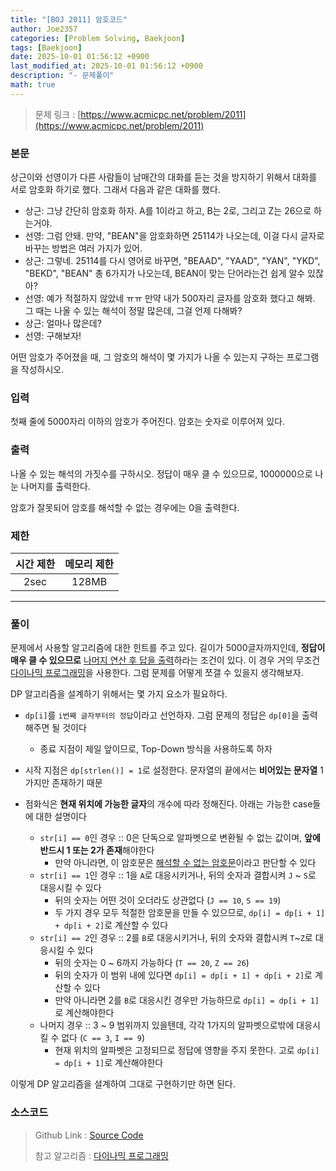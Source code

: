 ```yaml
---
title: "[BOJ 2011] 암호코드"
author: Joe2357
categories: [Problem Solving, Baekjoon]
tags: [Baekjoon]
date: 2025-10-01 01:56:12 +0900
last_modified_at: 2025-10-01 01:56:12 +0900
description: "- 문제풀이"
math: true
---
```


> 문제 링크 : [https://www.acmicpc.net/problem/2011](https://www.acmicpc.net/problem/2011)


### 본문

<p>상근이와 선영이가 다른 사람들이 남매간의 대화를 듣는 것을 방지하기 위해서 대화를 서로 암호화 하기로 했다. 그래서 다음과 같은 대화를 했다.</p>
<ul>
<li>상근: 그냥 간단히 암호화 하자. A를 1이라고 하고, B는 2로, 그리고 Z는 26으로 하는거야.</li>
<li>선영: 그럼 안돼. 만약, "BEAN"을 암호화하면 25114가 나오는데, 이걸 다시 글자로 바꾸는 방법은 여러 가지가 있어.</li>
<li>상근: 그렇네. 25114를 다시 영어로 바꾸면, "BEAAD", "YAAD", "YAN", "YKD", "BEKD", "BEAN" 총 6가지가 나오는데, BEAN이 맞는 단어라는건 쉽게 알수 있잖아?</li>
<li>선영: 예가 적절하지 않았네 ㅠㅠ 만약 내가 500자리 글자를 암호화 했다고 해봐. 그 때는 나올 수 있는 해석이 정말 많은데, 그걸 언제 다해봐?</li>
<li>상근: 얼마나 많은데?</li>
<li>선영: 구해보자!</li>
</ul>
<p>어떤 암호가 주어졌을 때, 그 암호의 해석이 몇 가지가 나올 수 있는지 구하는 프로그램을 작성하시오.</p>



### 입력

<p>첫째 줄에 5000자리 이하의 암호가 주어진다. 암호는 숫자로 이루어져 있다.</p>



### 출력

<p>나올 수 있는 해석의 가짓수를 구하시오. 정답이 매우 클 수 있으므로, 1000000으로 나눈 나머지를 출력한다.</p>
<p>암호가 잘못되어 암호를 해석할 수 없는 경우에는 0을 출력한다.</p>



### 제한

| 시간 제한 | 메모리 제한 |
| :-------: | :---------: |
| 2sec | 128MB |

---


### 풀이

문제에서 사용할 알고리즘에 대한 힌트를 주고 있다. 길이가 $5000$글자까지인데, **정답이 매우 클 수 있으므로** <u>나머지 연산 후 답을 출력</u>하라는 조건이 있다. 이 경우 거의 무조건 [다이나믹 프로그래밍](https://en.wikipedia.org/wiki/Dynamic_programming)을 사용한다. 그럼 문제를 어떻게 쪼갤 수 있을지 생각해보자.

DP 알고리즘을 설계하기 위해서는 몇 가지 요소가 필요하다.

- `dp[i]`를 `i번째 글자부터의 정답`이라고 선언하자. 그럼 문제의 정답은 `dp[0]`을 출력해주면 될 것이다
  - 종료 지점이 제일 앞이므로, Top-Down 방식을 사용하도록 하자

- 시작 지점은 `dp[strlen()] = 1`로 설정한다. 문자열의 끝에서는 **비어있는 문자열** 1가지만 존재하기 때문

- 점화식은 **현재 위치에 가능한 글자**의 개수에 따라 정해진다. 아래는 가능한 case들에 대한 설명이다
  - `str[i] == 0`인 경우 :: $0$은 단독으로 알파벳으로 변환될 수 없는 값이며, **앞에 반드시 $1$ 또는 $2$가 존재**해야한다
    - 만약 아니라면, 이 암호문은 <u>해석할 수 없는 암호문</u>이라고 판단할 수 있다
  - `str[i] == 1`인 경우 :: $1$을 `A`로 대응시키거나, 뒤의 숫자과 결합시켜 `J` ~ `S`로 대응시킬 수 있다
    - 뒤의 숫자는 어떤 것이 오더라도 상관없다 (`J == 10`, `S == 19`)
    - 두 가지 경우 모두 적절한 암호문을 만들 수 있으므로, `dp[i] = dp[i + 1] + dp[i + 2]`로 계산할 수 있다
  - `str[i] == 2`인 경우 :: $2$를 `B`로 대응시키거나, 뒤의 숫자와 결합시켜 `T`~`Z`로 대응시킬 수 있다
    - 뒤의 숫자는 $0$ ~ $6$까지 가능하다 (`T == 20`, `Z == 26`)
    - 뒤의 숫자가 이 범위 내에 있다면 `dp[i] = dp[i + 1] + dp[i + 2]`로 계산할 수 있다
    - 만약 아니라면 $2$를 `B`로 대응시킨 경우만 가능하므로 `dp[i] = dp[i + 1]`로 계산해야한다
  - 나머지 경우 :: $3$ ~ $9$ 범위까지 있을텐데, 각각 1가지의 알파벳으로밖에 대응시킬 수 없다 (`C == 3`, `I == 9`)
    - 현재 위치의 알파벳은 고정되므로 정답에 영향을 주지 못한다. 고로 `dp[i] = dp[i + 1]`로 계산해야한다

이렇게 DP 알고리즘을 설계하여 그대로 구현하기만 하면 된다. 




### 소스코드

> Github Link : [Source Code](https://github.com/Joe2357/Baekjoon/blob/master/C/Code/2000/2011.c)
>
> 참고 알고리즘 : [다이나믹 프로그래밍](https://en.wikipedia.org/wiki/Dynamic_programming)